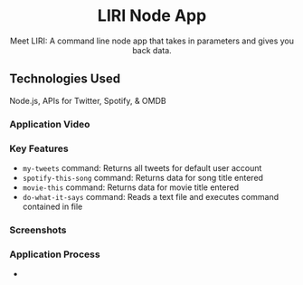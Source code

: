 <!-- Application Name -->
<h1 align="center">LIRI Node App</h1>

<!-- App Description -->
<div align="center">Meet LIRI: A command line node app that takes in parameters and gives you back data.</div>


## Technologies Used
Node.js, APIs for Twitter, Spotify, & OMDB


### Application Video
<!-- Link example -->
<!-- [Video of application in action][2c341124]

  [2c341124]: https://github.com/g33klaura/bamazon/blob/master/screenshots/bamazonCustomer_view.mov "Process Video" -->


### Key Features
* `my-tweets` command: Returns all tweets for default user account
* `spotify-this-song` command: Returns data for song title entered
* `movie-this` command: Returns data for movie title entered
* `do-what-it-says` command: Reads a text file and executes command contained in file


### Screenshots
<!-- ![Alt Text](url)
###### Image caption -->


### Application Process
* 

